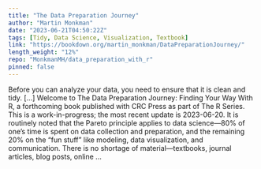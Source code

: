 ```yaml
---
title: "The Data Preparation Journey"
author: "Martin Monkman"
date: "2023-06-21T04:50:22Z"
tags: [Tidy, Data Science, Visualization, Textbook]
link: "https://bookdown.org/martin_monkman/DataPreparationJourney/"
length_weight: "12%"
repo: "MonkmanMH/data_preparation_with_r"
pinned: false
---
```


Before you can analyze your data, you need to ensure that it is clean and tidy. [...] Welcome to The Data Preparation Journey: Finding Your Way With R, a forthcoming book published with CRC Press as part of The R Series. This is a work-in-progress; the most recent update is 2023-06-20. It is routinely noted that the Pareto principle applies to data science—80% of one’s time is spent on data collection and preparation, and the remaining 20% on the “fun stuff” like modeling, data visualization, and communication. There is no shortage of material—textbooks, journal articles, blog posts, online ...
